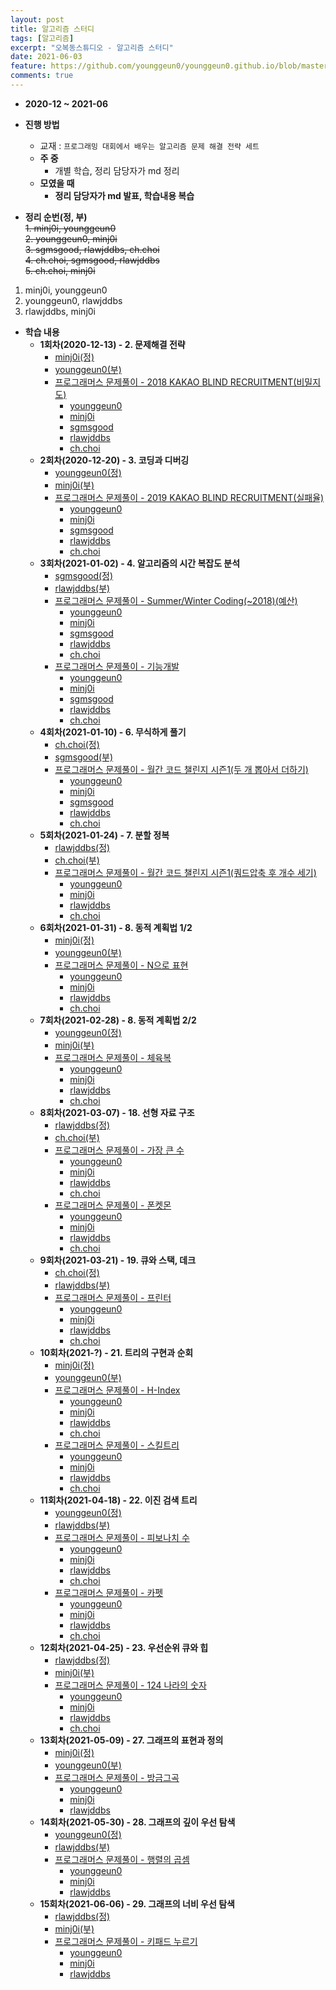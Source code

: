 ```yaml
---
layout: post
title: 알고리즘 스터디
tags: [알고리즘]
excerpt: "오복동스튜디오 - 알고리즘 스터디"
date: 2021-06-03
feature: https://github.com/younggeun0/younggeun0.github.io/blob/master/_posts/img/bokdong/cover.jpg?raw=true
comments: true
---
```


* **2020-12 ~ 2021-06**
* **진행 방법**
  * 교재 : `프로그래밍 대회에서 배우는 알고리즘 문제 해결 전략 세트`
  * **주 중**
    * 개별 학습, 정리 담당자가 md 정리
  * **모였을 때**
    * **정리 담당자가 md 발표, 학습내용 복습**
    
* **정리 순번(정, 부)**   
~~1. minj0i, younggeun0~~   
~~2. younggeun0, minj0i~~   
~~3. sgmsgood, rlawjddbs, ch.choi~~   
~~4. ch.choi, sgmsgood, rlawjddbs~~   
~~5. ch.choi, minj0i~~   


1. minj0i, younggeun0   
2. younggeun0, rlawjddbs   
3. rlawjddbs, minj0i   


* **학습 내용**
  * **1회차(2020-12-13) - 2. 문제해결 전략**
    * [minj0i(정)](https://github.com/ohbokdong/AlgorithmStudy/blob/main/summary/week1/minj0i.md)
    * [younggeun0(부)](https://github.com/ohbokdong/AlgorithmStudy/blob/main/summary/week1/younggeun0.md)
    * [프로그래머스 문제풀이 - 2018 KAKAO BLIND RECRUITMENT(비밀지도)](https://programmers.co.kr/learn/courses/30/lessons/17681)
      * [younggeun0](https://github.com/ohbokdong/AlgorithmStudy/blob/main/programmers/week1/younggeun0.md)
      * [minj0i](https://github.com/ohbokdong/AlgorithmStudy/blob/main/programmers/week1/minj0i.md)
      * [sgmsgood](https://github.com/ohbokdong/AlgorithmStudy/blob/main/programmers/week1/sgmsgood.md)
      * [rlawjddbs](https://github.com/ohbokdong/AlgorithmStudy/blob/main/programmers/week1/rlawjddbs.md)
      * [ch.choi](https://github.com/ohbokdong/AlgorithmStudy/blob/main/programmers/week1/ch.choi.md)
  * **2회차(2020-12-20) - 3. 코딩과 디버깅**
    * [younggeun0(정)](https://github.com/ohbokdong/AlgorithmStudy/blob/main/summary/week2/younggeun0.md)
    * [minj0i(부)](https://github.com/ohbokdong/AlgorithmStudy/blob/main/summary/week2/minj0i.md)
    * [프로그래머스 문제풀이 - 2019 KAKAO BLIND RECRUITMENT(실패율)](https://programmers.co.kr/learn/courses/30/lessons/42889)
      * [younggeun0](https://github.com/ohbokdong/AlgorithmStudy/blob/main/programmers/week2/younggeun0.md)
      * [minj0i](https://github.com/ohbokdong/AlgorithmStudy/blob/main/programmers/week2/minj0i.md)
      * [sgmsgood](https://github.com/ohbokdong/AlgorithmStudy/blob/main/programmers/week2/sgmsgood.md)
      * [rlawjddbs](https://github.com/ohbokdong/AlgorithmStudy/blob/main/programmers/week2/rlawjddbs.md)
      * [ch.choi](https://github.com/ohbokdong/AlgorithmStudy/blob/main/programmers/week2/ch.choi.md)
  * **3회차(2021-01-02) - 4. 알고리즘의 시간 복잡도 분석**
    * [sgmsgood(정)](https://github.com/ohbokdong/AlgorithmStudy/blob/main/summary/week3/sgmsgood.md)
    * [rlawjddbs(부)](https://github.com/ohbokdong/AlgorithmStudy/blob/main/summary/week3/rlawjddbs.md)
    * [프로그래머스 문제풀이 - Summer/Winter Coding(~2018)(예산)](https://programmers.co.kr/learn/courses/30/lessons/12982)    
      * [younggeun0](https://github.com/ohbokdong/AlgorithmStudy/blob/main/programmers/week3/younggeun0.md)
      * [minj0i](https://github.com/ohbokdong/AlgorithmStudy/blob/main/programmers/week3/minj0i.md)
      * [sgmsgood](https://github.com/ohbokdong/AlgorithmStudy/blob/main/programmers/week3/sgmsgood.md)
      * [rlawjddbs](https://github.com/ohbokdong/AlgorithmStudy/blob/main/programmers/week3/rlawjddbs.md)
      * [ch.choi](https://github.com/ohbokdong/AlgorithmStudy/blob/main/programmers/week3/ch.choi.md)
    * [프로그래머스 문제풀이 - 기능개발](https://programmers.co.kr/learn/courses/30/lessons/42586)
      * [younggeun0](https://github.com/ohbokdong/AlgorithmStudy/blob/main/programmers/week3/younggeun0-2.md)
      * [minj0i](https://github.com/ohbokdong/AlgorithmStudy/blob/main/programmers/week3/minj0i-2.md)
      * [sgmsgood]()
      * [rlawjddbs](https://github.com/ohbokdong/AlgorithmStudy/blob/main/programmers/week3/rlawjddbs-2.md)
      * [ch.choi](https://github.com/ohbokdong/AlgorithmStudy/blob/main/programmers/week3/ch.choi-2.md)
  * **4회차(2021-01-10) - 6. 무식하게 풀기**
    * [ch.choi(정)](https://github.com/ohbokdong/AlgorithmStudy/blob/main/summary/week4/ch.choi.md)
    * [sgmsgood(부)](https://github.com/ohbokdong/AlgorithmStudy/blob/main/summary/week4/sgmsgood.md)
    * [프로그래머스 문제풀이 - 월간 코드 챌린지 시즌1(두 개 뽑아서 더하기)](https://programmers.co.kr/learn/courses/30/lessons/68644)
      * [younggeun0](https://github.com/ohbokdong/AlgorithmStudy/blob/main/programmers/week4/younggeun0.md)
      * [minj0i](https://github.com/ohbokdong/AlgorithmStudy/blob/main/programmers/week4/minj0i.md)
      * [sgmsgood](https://github.com/ohbokdong/AlgorithmStudy/blob/main/programmers/week4/sgmsgood.md)
      * [rlawjddbs](https://github.com/ohbokdong/AlgorithmStudy/blob/main/programmers/week4/rlawjddbs.md)
      * [ch.choi](https://github.com/ohbokdong/AlgorithmStudy/blob/main/programmers/week4/ch.choi.md)
  * **5회차(2021-01-24) - 7. 분할 정복**
    * [rlawjddbs(정)](https://github.com/ohbokdong/AlgorithmStudy/blob/main/summary/week5/rlawjddbs.md)
    * [ch.choi(부)](https://github.com/ohbokdong/AlgorithmStudy/blob/main/summary/week5/ch.choi.md)
    * [프로그래머스 문제풀이 - 월간 코드 챌린지 시즌1(쿼드압축 후 개수 세기)](https://programmers.co.kr/learn/courses/30/lessons/68936)
      * [younggeun0](https://github.com/ohbokdong/AlgorithmStudy/blob/main/programmers/week5/younggeun0.md)
      * [minj0i](https://github.com/ohbokdong/AlgorithmStudy/blob/main/programmers/week5/minj0i.md)
      * [rlawjddbs](https://github.com/ohbokdong/AlgorithmStudy/blob/main/programmers/week5/rlawjddbs.md)
      * [ch.choi](https://github.com/ohbokdong/AlgorithmStudy/blob/main/programmers/week5/ch.choi.md)
  * **6회차(2021-01-31) - 8. 동적 계획법 1/2**
    * [minj0i(정)](https://github.com/ohbokdong/AlgorithmStudy/blob/main/summary/week6/minj0i.md)
    * [younggeun0(부)](https://github.com/ohbokdong/AlgorithmStudy/blob/main/summary/week6/younggeun0.md)
    * [프로그래머스 문제풀이 - N으로 표현](https://programmers.co.kr/learn/courses/30/lessons/42895)
      * [younggeun0](https://github.com/ohbokdong/AlgorithmStudy/blob/main/programmers/week6/younggeun0.md)
      * [minj0i](https://github.com/ohbokdong/AlgorithmStudy/blob/main/programmers/week6/minj0i.md)
      * [rlawjddbs](https://github.com/ohbokdong/AlgorithmStudy/blob/main/programmers/week6/rlawjddbs.md)
      * [ch.choi](https://github.com/ohbokdong/AlgorithmStudy/blob/main/programmers/week6/ch.choi.md)
  * **7회차(2021-02-28) - 8. 동적 계획법 2/2**
    * [younggeun0(정)](https://github.com/ohbokdong/AlgorithmStudy/blob/main/summary/week7/younggeun0.md)
    * [minj0i(부)](https://github.com/ohbokdong/AlgorithmStudy/blob/main/summary/week7/minj0i.md)
    * [프로그래머스 문제풀이 - 체육복](https://programmers.co.kr/learn/courses/30/lessons/42862)
      * [younggeun0](https://github.com/ohbokdong/AlgorithmStudy/blob/main/programmers/week7/younggeun0.md)
      * [minj0i](https://github.com/ohbokdong/AlgorithmStudy/blob/main/programmers/week7/minj0i.md)
      * [rlawjddbs](https://github.com/ohbokdong/AlgorithmStudy/blob/main/programmers/week7/rlawjddbs.md)
      * [ch.choi](https://github.com/ohbokdong/AlgorithmStudy/blob/main/programmers/week7/ch.choi.md)
  * **8회차(2021-03-07) - 18. 선형 자료 구조**
    * [rlawjddbs(정)](https://github.com/ohbokdong/AlgorithmStudy/blob/main/summary/week8/rlawjddbs.md)
    * [ch.choi(부)](https://github.com/ohbokdong/AlgorithmStudy/blob/main/summary/week8/ch.choi.md)
    * [프로그래머스 문제풀이 - 가장 큰 수](https://programmers.co.kr/learn/courses/30/lessons/42746)
      * [younggeun0](https://github.com/ohbokdong/AlgorithmStudy/blob/main/programmers/week8/younggeun0-01.md)
      * [minj0i](https://github.com/ohbokdong/AlgorithmStudy/blob/main/programmers/week8/minj0i-01.md)
      * [rlawjddbs](https://github.com/ohbokdong/AlgorithmStudy/blob/main/programmers/week8/rlawjddbs-01.md)
      * [ch.choi](https://github.com/ohbokdong/AlgorithmStudy/blob/main/programmers/week8/ch.choi-01.md)
    * [프로그래머스 문제풀이 - 폰켓몬](https://programmers.co.kr/learn/courses/30/lessons/1845)
      * [younggeun0](https://github.com/ohbokdong/AlgorithmStudy/blob/main/programmers/week8/younggeun0-02.md)
      * [minj0i](https://github.com/ohbokdong/AlgorithmStudy/blob/main/programmers/week8/minj0i-02.md)
      * [rlawjddbs](https://github.com/ohbokdong/AlgorithmStudy/blob/main/programmers/week8/rlawjddbs-02.md)
      * [ch.choi](https://github.com/ohbokdong/AlgorithmStudy/blob/main/programmers/week8/ch.choi-02.md)
  * **9회차(2021-03-21) - 19. 큐와 스택, 데크**
    * [ch.choi(정)](https://github.com/ohbokdong/AlgorithmStudy/blob/main/summary/week9/ch.choi.md)    
    * [rlawjddbs(부)](https://github.com/ohbokdong/AlgorithmStudy/blob/main/summary/week9/rlawjddbs.md)
    * [프로그래머스 문제풀이 - 프린터](https://programmers.co.kr/learn/courses/30/lessons/42587)
      * [younggeun0](https://github.com/ohbokdong/AlgorithmStudy/blob/main/programmers/week9/younggeun0.md)
      * [minj0i](https://github.com/ohbokdong/AlgorithmStudy/blob/main/programmers/week9/minj0i.md)
      * [rlawjddbs](https://github.com/ohbokdong/AlgorithmStudy/blob/main/programmers/week9/rlawjddbs.md)
      * [ch.choi](https://github.com/ohbokdong/AlgorithmStudy/blob/main/programmers/week9/ch.choi.md)
  * **10회차(2021-?) - 21. 트리의 구현과 순회**
    * [minj0i(정)](https://github.com/ohbokdong/AlgorithmStudy/blob/main/summary/week10/minj0i.md)
    * [younggeun0(부)](https://github.com/ohbokdong/AlgorithmStudy/blob/main/summary/week10/younggeun0.md)  
    * [프로그래머스 문제풀이 - H-Index](https://programmers.co.kr/learn/courses/30/lessons/42747)
      * [younggeun0](https://github.com/ohbokdong/AlgorithmStudy/blob/main/programmers/week10/younggeun0-01.md)
      * [minj0i](https://github.com/ohbokdong/AlgorithmStudy/blob/main/programmers/week10/minj0i-01.md)
      * [rlawjddbs](https://github.com/ohbokdong/AlgorithmStudy/blob/main/programmers/week10/rlawjddbs-01.md)
      * [ch.choi](https://github.com/ohbokdong/AlgorithmStudy/blob/main/programmers/week10/ch.choi-01.md)
    * [프로그래머스 문제풀이 - 스킬트리](https://programmers.co.kr/learn/courses/30/lessons/49993)
      * [younggeun0](https://github.com/ohbokdong/AlgorithmStudy/blob/main/programmers/week10/younggeun0-02.md)
      * [minj0i](https://github.com/ohbokdong/AlgorithmStudy/blob/main/programmers/week10/minj0i-02.md)
      * [rlawjddbs](https://github.com/ohbokdong/AlgorithmStudy/blob/main/programmers/week10/rlawjddbs-02.md)
      * [ch.choi](https://github.com/ohbokdong/AlgorithmStudy/blob/main/programmers/week10/ch.choi-02.md)
  * **11회차(2021-04-18) - 22. 이진 검색 트리**
    * [younggeun0(정)](https://github.com/ohbokdong/AlgorithmStudy/blob/main/summary/week11/younggeun0.md)
    * [rlawjddbs(부)](https://github.com/ohbokdong/AlgorithmStudy/blob/main/summary/week11/rlawjddbs.md)
    * [프로그래머스 문제풀이 - 피보나치 수](https://programmers.co.kr/learn/courses/30/lessons/12945)
      * [younggeun0](https://github.com/ohbokdong/AlgorithmStudy/blob/main/programmers/week11/younggeun0-01.md)
      * [minj0i](https://github.com/ohbokdong/AlgorithmStudy/blob/main/programmers/week11/minj0i-01.md)
      * [rlawjddbs](https://github.com/ohbokdong/AlgorithmStudy/blob/main/programmers/week11/rlawjddbs-01.md)
      * [ch.choi](https://github.com/ohbokdong/AlgorithmStudy/blob/main/programmers/week11/ch.choi-01.md)
    * [프로그래머스 문제풀이 - 카펫](https://programmers.co.kr/learn/courses/30/lessons/42842)
      * [younggeun0](https://github.com/ohbokdong/AlgorithmStudy/blob/main/programmers/week11/younggeun0-02.md)
      * [minj0i](https://github.com/ohbokdong/AlgorithmStudy/blob/main/programmers/week11/minj0i-02.md)
      * [rlawjddbs](https://github.com/ohbokdong/AlgorithmStudy/blob/main/programmers/week11/rlawjddbs-02.md)
      * [ch.choi](https://github.com/ohbokdong/AlgorithmStudy/blob/main/programmers/week11/ch.choi-02.md)
  * **12회차(2021-04-25) - 23. 우선순위 큐와 힙**
    * [rlawjddbs(정)](https://github.com/ohbokdong/AlgorithmStudy/blob/main/summary/week12/rlawjddbs.md)
    * [minj0i(부)](https://github.com/ohbokdong/AlgorithmStudy/blob/main/summary/week12/minj0i.md)
    * [프로그래머스 문제풀이 - 124 나라의 숫자](https://programmers.co.kr/learn/courses/30/lessons/12899)
      * [younggeun0](https://github.com/ohbokdong/AlgorithmStudy/blob/main/programmers/week12/younggeun0.md)
      * [minj0i](https://github.com/ohbokdong/AlgorithmStudy/blob/main/programmers/week12/minj0i.md)
      * [rlawjddbs](https://github.com/ohbokdong/AlgorithmStudy/blob/main/programmers/week12/rlawjddbs.md)
      * [ch.choi](https://github.com/ohbokdong/AlgorithmStudy/blob/main/programmers/week12/ch.choi.md)
  * **13회차(2021-05-09) - 27. 그래프의 표현과 정의**
    * [minj0i(정)](https://github.com/ohbokdong/AlgorithmStudy/blob/main/summary/week13/minj0i.md)     
    * [younggeun0(부)](https://github.com/ohbokdong/AlgorithmStudy/blob/main/summary/week13/younggeun0.md)
    * [프로그래머스 문제풀이 - 방금그곡](https://programmers.co.kr/learn/courses/30/lessons/17683)
      * [younggeun0](https://github.com/ohbokdong/AlgorithmStudy/blob/main/programmers/week13/younggeun0.md)
      * [minj0i](https://github.com/ohbokdong/AlgorithmStudy/blob/main/programmers/week13/minj0i.md)
      * [rlawjddbs](https://github.com/ohbokdong/AlgorithmStudy/blob/main/programmers/week13/rlawjddbs.md)
  * **14회차(2021-05-30) - 28. 그래프의 깊이 우선 탐색**
    * [younggeun0(정)](https://github.com/ohbokdong/AlgorithmStudy/blob/main/summary/week14/younggeun0.md)
    * [rlawjddbs(부)](https://github.com/ohbokdong/AlgorithmStudy/blob/main/summary/week14/rlawjddbs.md)  
    * [프로그래머스 문제풀이 - 행렬의 곱셈](https://programmers.co.kr/learn/courses/30/lessons/12949)
      * [younggeun0](https://github.com/ohbokdong/AlgorithmStudy/blob/main/programmers/week14/younggeun0.md)
      * [minj0i](https://github.com/ohbokdong/AlgorithmStudy/blob/main/programmers/week14/minj0i.md)
      * [rlawjddbs](https://github.com/ohbokdong/AlgorithmStudy/blob/main/programmers/week14/rlawjddbs.md)
  * **15회차(2021-06-06) - 29. 그래프의 너비 우선 탐색**
    * [rlawjddbs(정)](https://github.com/ohbokdong/AlgorithmStudy/blob/main/summary/week15/rlawjddbs.md)
    * [minj0i(부)](https://github.com/ohbokdong/AlgorithmStudy/blob/main/summary/week15/minj0i.md)
    * [프로그래머스 문제풀이 - 키패드 누르기](https://programmers.co.kr/learn/courses/30/lessons/67256)
      * [younggeun0](https://github.com/ohbokdong/AlgorithmStudy/blob/main/programmers/week15/younggeun0.md)
      * [minj0i](https://github.com/ohbokdong/AlgorithmStudy/blob/main/programmers/week15/minj0i.md)
      * [rlawjddbs](https://github.com/ohbokdong/AlgorithmStudy/blob/main/programmers/week15/rlawjddbs.md)
